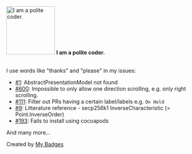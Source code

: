 <img src="https://my-badges.github.io/my-badges/polite-coder.png" alt="I am a polite coder." title="I am a polite coder." width="128">
<strong>I am a polite coder.</strong>
<br><br>

I use words like "thanks" and "please" in my issues:

- <a href="https://github.com/Barbanyaga/RobobindingValidation/issues/1">#1</a>: AbstractPresentationModel not found
- <a href="https://github.com/nicklockwood/iCarousel/issues/600">#600</a>: Impossible to only allow one direction scrolling, e.g. only right scrolling.
- <a href="https://github.com/jonnyzzz/TeamCity.GitHub/issues/111">#111</a>: Filter out PRs having a certain label/labels e.g. `On Hold`
- <a href="https://github.com/hyugit/EllipticCurve/issues/9">#9</a>: Litterature reference - secp256k1 InverseCharacteristic (= Point.InverseOrder) 
- <a href="https://github.com/yenom/BitcoinKit/issues/193">#193</a>: Fails to install using cocoapods

 And many more...


Created by <a href="https://github.com/my-badges/my-badges">My Badges</a>
